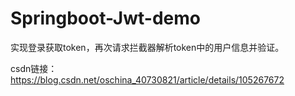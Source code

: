 # Springboot-Jwt-demo
实现登录获取token，再次请求拦截器解析token中的用户信息并验证。

csdn链接： https://blog.csdn.net/oschina_40730821/article/details/105267672
